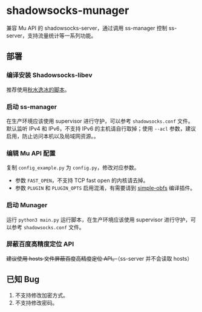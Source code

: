 # shadowsocks-munager

兼容 Mu API 的 shadowsocks-server，通过调用 ss-manager 控制 ss-server，支持流量统计等一系列功能。

## 部署

### 编译安装 Shadowsocks-libev

推荐使用[秋水逸冰的脚本](https://shadowsocks.be/4.html)。

### 启动 ss-manager

在生产环境应该使用 supervisor 进行守护，可以参考 `shadowsocks.conf` 文件。默认监听 IPv4 和 IPv6，不支持 IPv6 的主机请自行取掉；使用 `--acl` 参数，建议启用，防止访问本机以及局域网资源。。

### 编辑 Mu API 配置

复制 `config_example.py` 为 `config.py`，修改对应参数。

- 参数 `FAST_OPEN`，不支持 TCP fast open 的内核请去掉。
- 参数 `PLUGIN` 和 `PLUGIN_OPTS` 启用混淆，有需要请到 [simple-obfs](https://github.com/shadowsocks/simple-obfs) 编译插件。

### 启动 Munager

运行 `python3 main.py` 运行脚本，在生产环境应该使用 supervisor 进行守护，可以参考 `shadowsocks.conf` 文件。

### 屏蔽百度高精度定位 API

<del>建议使用 hosts 文件屏蔽百度高精度定位 API。</del>（ss-server 并不会读取 hosts）
## 已知 Bug

1. 不支持修改加密方式。
2. 不支持修改密码。
